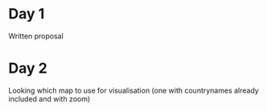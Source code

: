 # Day 1
Written proposal

# Day 2
Looking which map to use for visualisation (one with countrynames already included and with zoom)